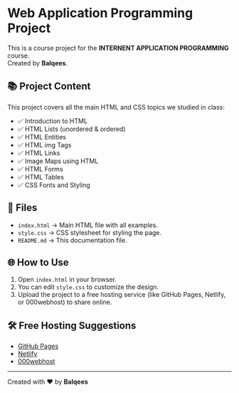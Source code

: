 # Web Application Programming Project

This is a course project for the **INTERNENT APPLICATION PROGRAMMING** course.  
Created by **Balqees**.

## 📚 Project Content

This project covers all the main HTML and CSS topics we studied in class:

- ✅ Introduction to HTML
- ✅ HTML Lists (unordered & ordered)
- ✅ HTML Entities
- ✅ HTML img Tags
- ✅ HTML Links
- ✅ Image Maps using HTML
- ✅ HTML Forms
- ✅ HTML Tables
- ✅ CSS Fonts and Styling

## 📂 Files

- `index.html` → Main HTML file with all examples.
- `style.css` → CSS stylesheet for styling the page.
- `README.md` → This documentation file.

## 🌐 How to Use

1. Open `index.html` in your browser.
2. You can edit `style.css` to customize the design.
3. Upload the project to a free hosting service (like GitHub Pages, Netlify, or 000webhost) to share online.

## 🛠 Free Hosting Suggestions

- [GitHub Pages](https://pages.github.com/)
- [Netlify](https://www.netlify.com/)
- [000webhost](https://www.000webhost.com/)

---

Created with ❤️ by **Balqees**
